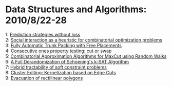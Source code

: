 # Data Structures and Algorithms: 2010/8/22-28  
1: [Prediction strategies without loss](https://doi.org/10.48550/arXiv.1008.3672)  
2: [Social interaction as a heuristic for combinatorial optimization  problems](https://doi.org/10.48550/arXiv.1009.1114)  
3: [Fully Automatic Trunk Packing with Free Placements](https://doi.org/10.48550/arXiv.1008.3773)  
4: [Consecutive ones property testing: cut or swap](https://doi.org/10.48550/arXiv.1008.3786)  
5: [Combinatorial Approximation Algorithms for MaxCut using Random Walks](https://doi.org/10.48550/arXiv.1008.3938)  
6: [A Full Derandomization of Schoening's k-SAT Algorithm](https://doi.org/10.48550/arXiv.1008.4067)  
7: [Hybrid tractability of soft constraint problems](https://doi.org/10.48550/arXiv.1008.4071)  
8: [Cluster Editing: Kernelization based on Edge Cuts](https://doi.org/10.48550/arXiv.1008.4250)  
9: [Evacuation of rectilinear polygons](https://doi.org/10.48550/arXiv.1008.4420)  
